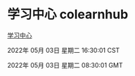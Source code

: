 # 学习中心 colearnhub
[学习中心](http://59.174.25.66:56308/colearnhub/)

2022年 05月 03日 星期二 16:30:01 CST

2022年 05月 03日 星期二 08:30:01 GMT
